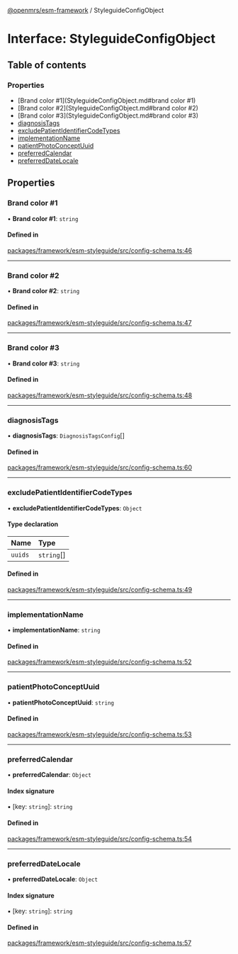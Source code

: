 [@openmrs/esm-framework](../API.md) / StyleguideConfigObject

# Interface: StyleguideConfigObject

## Table of contents

### Properties

- [Brand color #1](StyleguideConfigObject.md#brand color #1)
- [Brand color #2](StyleguideConfigObject.md#brand color #2)
- [Brand color #3](StyleguideConfigObject.md#brand color #3)
- [diagnosisTags](StyleguideConfigObject.md#diagnosistags)
- [excludePatientIdentifierCodeTypes](StyleguideConfigObject.md#excludepatientidentifiercodetypes)
- [implementationName](StyleguideConfigObject.md#implementationname)
- [patientPhotoConceptUuid](StyleguideConfigObject.md#patientphotoconceptuuid)
- [preferredCalendar](StyleguideConfigObject.md#preferredcalendar)
- [preferredDateLocale](StyleguideConfigObject.md#preferreddatelocale)

## Properties

### Brand color #1

• **Brand color #1**: `string`

#### Defined in

[packages/framework/esm-styleguide/src/config-schema.ts:46](https://github.com/openmrs/openmrs-esm-core/blob/main/packages/framework/esm-styleguide/src/config-schema.ts#L46)

___

### Brand color #2

• **Brand color #2**: `string`

#### Defined in

[packages/framework/esm-styleguide/src/config-schema.ts:47](https://github.com/openmrs/openmrs-esm-core/blob/main/packages/framework/esm-styleguide/src/config-schema.ts#L47)

___

### Brand color #3

• **Brand color #3**: `string`

#### Defined in

[packages/framework/esm-styleguide/src/config-schema.ts:48](https://github.com/openmrs/openmrs-esm-core/blob/main/packages/framework/esm-styleguide/src/config-schema.ts#L48)

___

### diagnosisTags

• **diagnosisTags**: `DiagnosisTagsConfig`[]

#### Defined in

[packages/framework/esm-styleguide/src/config-schema.ts:60](https://github.com/openmrs/openmrs-esm-core/blob/main/packages/framework/esm-styleguide/src/config-schema.ts#L60)

___

### excludePatientIdentifierCodeTypes

• **excludePatientIdentifierCodeTypes**: `Object`

#### Type declaration

| Name | Type |
| :------ | :------ |
| `uuids` | `string`[] |

#### Defined in

[packages/framework/esm-styleguide/src/config-schema.ts:49](https://github.com/openmrs/openmrs-esm-core/blob/main/packages/framework/esm-styleguide/src/config-schema.ts#L49)

___

### implementationName

• **implementationName**: `string`

#### Defined in

[packages/framework/esm-styleguide/src/config-schema.ts:52](https://github.com/openmrs/openmrs-esm-core/blob/main/packages/framework/esm-styleguide/src/config-schema.ts#L52)

___

### patientPhotoConceptUuid

• **patientPhotoConceptUuid**: `string`

#### Defined in

[packages/framework/esm-styleguide/src/config-schema.ts:53](https://github.com/openmrs/openmrs-esm-core/blob/main/packages/framework/esm-styleguide/src/config-schema.ts#L53)

___

### preferredCalendar

• **preferredCalendar**: `Object`

#### Index signature

▪ [key: `string`]: `string`

#### Defined in

[packages/framework/esm-styleguide/src/config-schema.ts:54](https://github.com/openmrs/openmrs-esm-core/blob/main/packages/framework/esm-styleguide/src/config-schema.ts#L54)

___

### preferredDateLocale

• **preferredDateLocale**: `Object`

#### Index signature

▪ [key: `string`]: `string`

#### Defined in

[packages/framework/esm-styleguide/src/config-schema.ts:57](https://github.com/openmrs/openmrs-esm-core/blob/main/packages/framework/esm-styleguide/src/config-schema.ts#L57)
